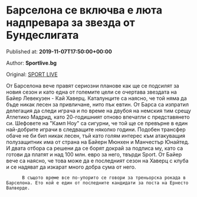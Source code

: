 
# Барселона се включва е люта надпревара за звезда от Бундеслигата

Published at: **2019-11-07T17:50:00+00:00**

Author: **Sportlive.bg**

Original: [SPORT LIVE](https://www.sportlive.bg/worldfootball/spain/barselona-se-vklyuchva-e-lyuta-nadprevara-za-zvezda-ot-bundesligata-1404030.html)

От Барселона вече правят сериозни планове как ще се подсилят за новия сезон и като една от големите цели се очертава звездата на Байер Левекузен - Кай Хаверц. Каталунците са наясно, че той няма да бъде никак лесен за привличане, нито пък евтин.
От Барса са изпратил делегация да следи играча и по време на двубоя на немския тим срещу Атлетико Мадрид, като 20-годишният отново впечатли с представянето си. Шефовете на "Камп Ноу" са сигурни, че той ще се превърне в един най-добрите играчи в следващите няколко години.
Подобен трансфер обаче не би бил никак лесен, тъй като голям интерес към атакуващия полузащитник има от страна на Байерн Мюнхен и Манчестър Юнайтед. И двата отбора са решени да се борят докрай за подписа му, като са готови да платят и над 100 млн. евро за него, твърди Sport. От Байер вече са наясно, че това може да е последният сезон на Хаверц с клуба и се надяват да изкарат много добра сума от него.

        
          В същото време все по-упорито се говори за треньорска рокада в Барселона. Ето кой е един от последните кандидати за поста на Ернесто Валверде.
        
      
